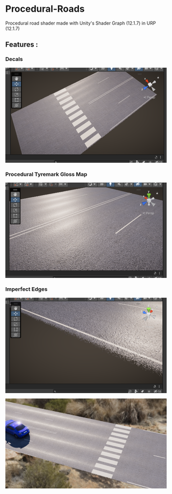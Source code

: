# Procedural-Roads
Procedural road shader made with Unity's Shader Graph (12.1.7) in URP (12.1.7)

## Features :
### Decals
![Decals](https://github.com/haze-entertainment/Procedural-Roads/blob/main/images/decals.PNG)
### Procedural Tyremark Gloss Map
![Tyremarks](https://github.com/haze-entertainment/Procedural-Roads/blob/main/images/tyremarks.PNG)
### Imperfect Edges
![Imperfect Edges](https://github.com/haze-entertainment/Procedural-Roads/blob/main/images/imperfect_edges.PNG)

![Procedural Roads](https://github.com/haze-entertainment/Procedural-Roads/blob/main/images/image1.PNG)
